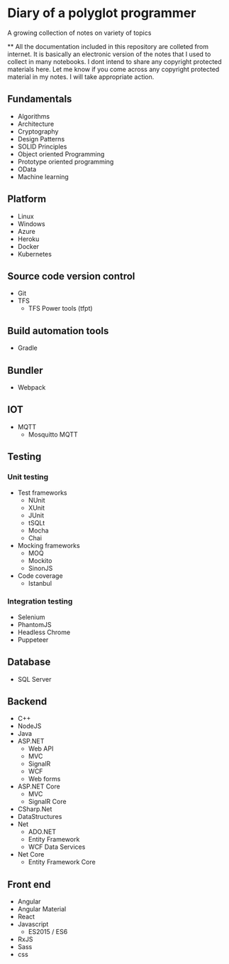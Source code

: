 # Diary of a polyglot programmer

A growing collection of notes on variety of topics

** All the documentation included in this repository are colleted from internet. It is basically an electronic version of the notes that I used to collect in many notebooks. I dont intend to share any copyright protected materials here. Let me know if you come across any copyright protected material in my notes. I will take appropriate action.

## Fundamentals

* Algorithms
* Architecture 
* Cryptography
* Design Patterns
* SOLID Principles
* Object oriented Programming
* Prototype oriented programming
* OData
* Machine learning

## Platform

* Linux
* Windows
* Azure
* Heroku
* Docker
* Kubernetes

## Source code version control

* Git
* TFS
  * TFS Power tools (tfpt)

## Build automation tools

* Gradle

## Bundler

* Webpack

## IOT

* MQTT
  * Mosquitto MQTT

## Testing

### Unit testing

* Test frameworks
  * NUnit
  * XUnit
  * JUnit
  * tSQLt
  * Mocha
  * Chai
* Mocking frameworks
  * MOQ
  * Mockito
  * SinonJS
* Code coverage
  * Istanbul

### Integration testing
  
* Selenium
* PhantomJS
* Headless Chrome
* Puppeteer

## Database

* SQL Server

## Backend

* C++
* NodeJS
* Java
* ASP.NET
  * Web API
  * MVC
  * SignalR
  * WCF
  * Web forms
* ASP.NET Core
  * MVC
  * SignalR Core
* CSharp.Net 
* DataStructures
* Net
  * ADO.NET
  * Entity Framework
  * WCF Data Services
* Net Core
  * Entity Framework Core

## Front end

* Angular
* Angular Material
* React
* Javascript
  * ES2015 / ES6
* RxJS
* Sass
* css
